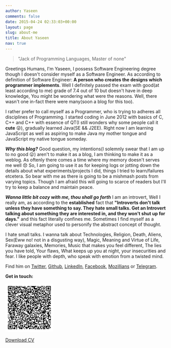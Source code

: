 ```yaml
---
author: Yaseen
comments: false
date: 2015-04-24 02:33:03+00:00
layout: page
slug: about-me
title: About Yaseen
nav: true
---
```


<!-- <p class="banner"><img src="/images/kido.jpg" alt="Kaustav Das Modak" style="width: 250px;"></p> -->

>"Jack of Programming Languages, Master of none"

Greetings Humans, I'm Yaseen, I possess Software Engineering degree though I doesn't consider myself as a Software Engineer. As according to definition of Software Engineer: **A person who creates the designs which programmer implements**. Well I definitely passed the exam with good(at least according to me) grade of 7.4 out of 10 but doesn't have in deep knowledge, You might be wondering what were the reasons. Well, there wasn't one in-fact there were many(soon a blog for this too).

 I rather prefer to call myself as a Programmer, who is trying to adheres all disciplines of Programming. I started coding in June 2012 with basics of C, C++ and C++ with essence of QT(I still wonders why some people call it __cute__ :stuck_out_tongue_winking_eye:), gradually learned Java(SE && J2EE). Right now I am learning JavaScript as well as aspiring to make Java my mother tongue and JavaScript my native tongue someday.

***Why this blog?***
Good question, my intentions(I solemnly swear that I am up to no good :stuck_out_tongue:) aren't to make it as a blog, I am thinking to make it as a weblog. As oftenly there comes a time where my memory doesn't serves me well :disappointed: So, I am going to use it as for keeping logs or jotting down the details about what experiments/projects I did, things I tried to learn/failures etcetera. So bear with me as there is going to be a mishmash posts from varying topics. Though I am afraid this will going to scarce of readers but I'll try to keep a balance and maintain peace.

***Wanna little bit cozy with me, thou shall go forth***
I am an introvert, Well I really am, as according to the __established__ fact that **"Introverts don't talk unless they have something to say. They hate small talks. Get an Introvert talking about something they are interested in, and they won't shut up for days."** and this fact literally confines me. Sometimes I find myself as a clever visual metaphor used to personify the abstract concept of thought.

I hate small talks. I wanna talk about Technologies, Religion, Death, Aliens, Sex(Eww no! not in a disgusting way), Magic, Meaning and Virtue of Life, Faraway galaxies, Memories, Music that makes you feel different, The lies you have told, Your flaws, What keeps up you at night, your insecurities and fear. I like people with depth, who speak with emotion from a twisted mind.

Find him on [Twitter](http://twitter.com/foxt7ot), [Github](https://github.com/foxt7ot), [LinkedIn](in.linkedin.com/in/foxt7ot), [Facebook](https://facebook.com/myaseenakakhan), [Mozillians](https://mozillians.org/en-US/u/foxt7ot/) or [Telegram](https://telegram.me/foxt7ot).

**Get in touch:**

![VCard QR Code](/images/vcard-qrcode.jpg)

<a href="/static/cv/Yaseen-CV-Apr-2016.pdf" class="button">Download CV</a>
